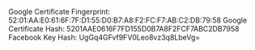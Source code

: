 

Google Certificate Fingerprint:  52:01:AA:E0:61:6F:7F:D1:55:D0:B7:A8:F2:FC:F7:AB:C2:DB:79:58
Google Certificate Hash:         5201AAE0616F7FD155D0B7A8F2FCF7ABC2DB7958
Facebook Key Hash:               UgGq4GFvf9FV0Leo8vz3q8LbeVg=